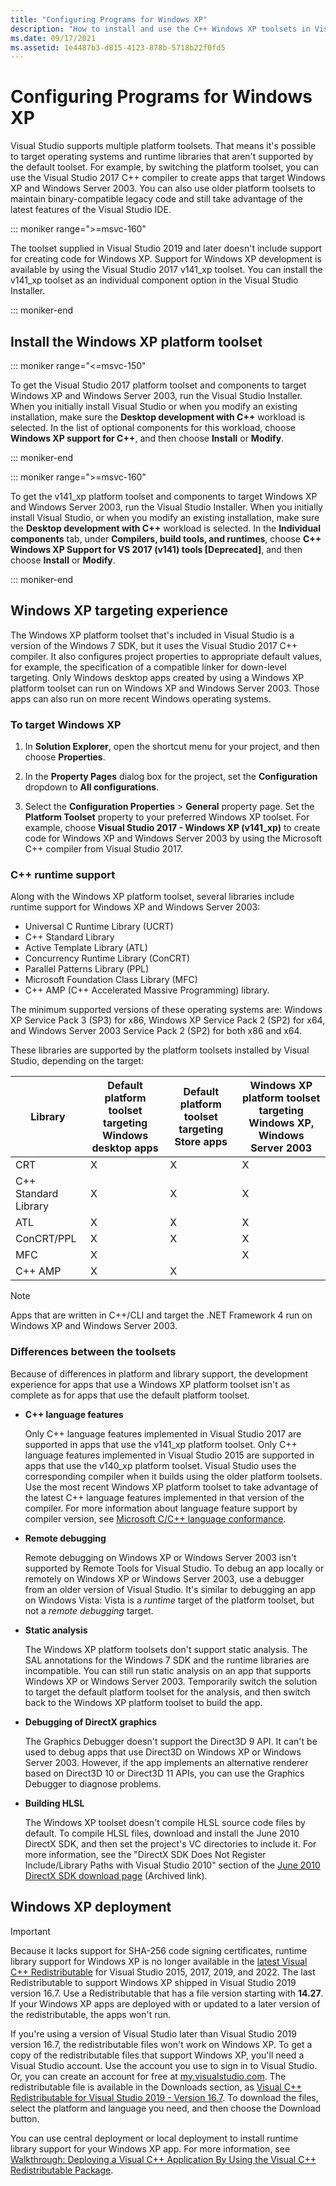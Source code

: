 ```yaml
---
title: "Configuring Programs for Windows XP"
description: "How to install and use the C++ Windows XP toolsets in Visual Studio."
ms.date: 09/17/2021
ms.assetid: 1e4487b3-d815-4123-878b-5718b22f0fd5
---
```

# Configuring Programs for Windows XP

Visual Studio supports multiple platform toolsets. That means it's possible to target operating systems and runtime libraries that aren't supported by the default toolset. For example, by switching the platform toolset, you can use the Visual Studio 2017 C++ compiler to create apps that target Windows XP and Windows Server 2003. You can also use older platform toolsets to maintain binary-compatible legacy code and still take advantage of the latest features of the Visual Studio IDE.

::: moniker range=">=msvc-160"

The toolset supplied in Visual Studio 2019 and later doesn't include support for creating code for Windows XP. Support for Windows XP development is available by using the Visual Studio 2017 v141_xp toolset. You can install the v141_xp toolset as an individual component option in the Visual Studio Installer.

::: moniker-end

## Install the Windows XP platform toolset

::: moniker range="<=msvc-150"

To get the Visual Studio 2017 platform toolset and components to target Windows XP and Windows Server 2003, run the Visual Studio Installer. When you initially install Visual Studio or when you modify an existing installation, make sure the **Desktop development with C++** workload is selected. In the list of optional components for this workload, choose **Windows XP support for C++**, and then choose **Install** or **Modify**.

::: moniker-end

::: moniker range=">=msvc-160"

To get the v141_xp platform toolset and components to target Windows XP and Windows Server 2003, run the Visual Studio Installer. When you initially install Visual Studio, or when you modify an existing installation, make sure the **Desktop development with C++** workload is selected. In the **Individual components** tab, under **Compilers, build tools, and runtimes**, choose **C++ Windows XP Support for VS 2017 (v141) tools \[Deprecated]**, and then choose **Install** or **Modify**.

::: moniker-end

## Windows XP targeting experience

The Windows XP platform toolset that's included in Visual Studio is a version of the Windows 7 SDK, but it uses the Visual Studio 2017 C++ compiler. It also configures project properties to appropriate default values, for example, the specification of a compatible linker for down-level targeting. Only Windows desktop apps created by using a Windows XP platform toolset can run on Windows XP and Windows Server 2003. Those apps can also run on more recent Windows operating systems.

### To target Windows XP

1. In **Solution Explorer**, open the shortcut menu for your project, and then choose **Properties**.

1. In the **Property Pages** dialog box for the project, set the **Configuration** dropdown to **All configurations**.

1. Select the **Configuration Properties** > **General** property page. Set the **Platform Toolset** property to your preferred Windows XP toolset. For example, choose **Visual Studio 2017 - Windows XP (v141_xp)** to create code for Windows XP and Windows Server 2003 by using the Microsoft C++ compiler from Visual Studio 2017.

### C++ runtime support

Along with the Windows XP platform toolset, several libraries include runtime support for Windows XP and Windows Server 2003:

- Universal C Runtime Library (UCRT)
- C++ Standard Library
- Active Template Library (ATL)
- Concurrency Runtime Library (ConCRT)
- Parallel Patterns Library (PPL)
- Microsoft Foundation Class Library (MFC)
- C++ AMP (C++ Accelerated Massive Programming) library.

The minimum supported versions of these operating systems are: Windows XP Service Pack 3 (SP3) for x86, Windows XP Service Pack 2 (SP2) for x64, and Windows Server 2003 Service Pack 2 (SP2) for both x86 and x64.

These libraries are supported by the platform toolsets installed by Visual Studio, depending on the target:

|Library|Default platform toolset targeting Windows desktop apps|Default platform toolset targeting Store apps|Windows XP platform toolset targeting Windows XP, Windows Server 2003|
|---|---|---|---|
|CRT|X|X|X|
|C++ Standard Library|X|X|X|
|ATL|X|X|X|
|ConCRT/PPL|X|X|X|
|MFC|X||X|
|C++ AMP|X|X||

> [!NOTE]
> Apps that are written in C++/CLI and target the .NET Framework 4 run on Windows XP and Windows Server 2003.

### Differences between the toolsets

Because of differences in platform and library support, the development experience for apps that use a Windows XP platform toolset isn't as complete as for apps that use the default platform toolset.

- **C++ language features**

   Only C++ language features implemented in Visual Studio 2017 are supported in apps that use the v141\_xp platform toolset. Only C++ language features implemented in Visual Studio 2015 are supported in apps that use the v140\_xp platform toolset. Visual Studio uses the corresponding compiler when it builds using the older platform toolsets. Use the most recent Windows XP platform toolset to take advantage of the latest C++ language features implemented in that version of the compiler. For more information about language feature support by compiler version, see [Microsoft C/C++ language conformance](../overview/visual-cpp-language-conformance.md).

- **Remote debugging**

   Remote debugging on Windows XP or Windows Server 2003 isn't supported by Remote Tools for Visual Studio. To debug an app locally or remotely on Windows XP or Windows Server 2003, use a debugger from an older version of Visual Studio. It's similar to debugging an app on Windows Vista: Vista is a *runtime* target of the platform toolset, but not a *remote debugging* target.

- **Static analysis**

   The Windows XP platform toolsets don't support static analysis. The SAL annotations for the Windows 7 SDK and the runtime libraries are incompatible. You can still run static analysis on an app that supports Windows XP or Windows Server 2003. Temporarily switch the solution to target the default platform toolset for the analysis, and then switch back to the Windows XP platform toolset to build the app.

- **Debugging of DirectX graphics**

   The Graphics Debugger doesn't support the Direct3D 9 API. It can't be used to debug apps that use Direct3D on Windows XP or Windows Server 2003. However, if the app implements an alternative renderer based on Direct3D 10 or Direct3D 11 APIs, you can use the Graphics Debugger to diagnose problems.

- **Building HLSL**

   The Windows XP toolset doesn't compile HLSL source code files by default. To compile HLSL files, download and install the June 2010 DirectX SDK, and then set the project's VC directories to include it. For more information, see the "DirectX SDK Does Not Register Include/Library Paths with Visual Studio 2010" section of the [June 2010 DirectX SDK download page](https://web.archive.org/web/20161026183606/https://www.microsoft.com/en-us/download/details.aspx?displaylang=en&id=6812) (Archived link).

## Windows XP deployment

> [!IMPORTANT]
> Because it lacks support for SHA-256 code signing certificates, runtime library support for Windows XP is no longer available in the [latest Visual C++ Redistributable](latest-supported-vc-redist.md) for Visual Studio 2015, 2017, 2019, and 2022. The last Redistributable to support Windows XP shipped in Visual Studio 2019 version 16.7. Use a Redistributable that has a file version starting with **14.27**. If your Windows XP apps are deployed with or updated to a later version of the redistributable, the apps won't run.

If you're using a version of Visual Studio later than Visual Studio 2019 version 16.7, the redistributable files won't work on Windows XP. To get a copy of the redistributable files that support Windows XP, you'll need a Visual Studio account. Use the account you use to sign in to Visual Studio. Or, you can create an account for free at [my.visualstudio.com](https://my.visualstudio.com). The redistributable file is available in the Downloads section, as [Visual C++ Redistributable for Visual Studio 2019 - Version 16.7](https://my.visualstudio.com/Downloads?q=Redistributable%20for%20Visual%20Studio%202019%20Version%2016.7). To download the files, select the platform and language you need, and then choose the Download button.

You can use central deployment or local deployment to install runtime library support for your Windows XP app. For more information, see [Walkthrough: Deploying a Visual C++ Application By Using the Visual C++ Redistributable Package](../windows/deploying-visual-cpp-application-by-using-the-vcpp-redistributable-package.md).
